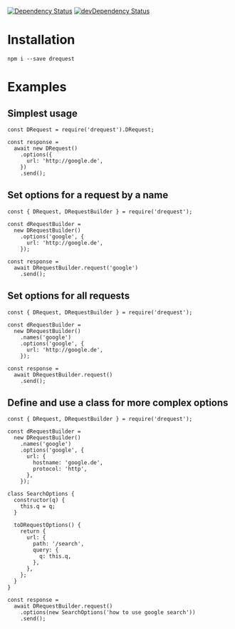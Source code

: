 [![Dependency Status](https://david-dm.org/dnode/drequest/status.svg)](https://david-dm.org/dnode/drequest)
[![devDependency Status](https://david-dm.org/dnode/drequest/dev-status.svg)](https://david-dm.org/dnode/drequest?type=dev)

# Installation

`npm i --save drequest`


# Examples

## Simplest usage

```
const DRequest = require('drequest').DRequest;

const response = 
  await new DRequest()
    .options({
      url: 'http://google.de',
    })
    .send();
```


## Set options for a request by a name

```
const { DRequest, DRequestBuilder } = require('drequest');

const dRequestBuilder =
  new DRequestBuilder()
    .options('google', {
      url: 'http://google.de',
    });

const response = 
  await DRequestBuilder.request('google')
    .send();
```


## Set options for all requests

```
const { DRequest, DRequestBuilder } = require('drequest');

const dRequestBuilder =
  new DRequestBuilder()
    .names('google')
    .options('google', {
      url: 'http://google.de',
    });

const response = 
  await DRequestBuilder.request()
    .send();
```

## Define and use a class for more complex options

```
const { DRequest, DRequestBuilder } = require('drequest');

const dRequestBuilder =
  new DRequestBuilder()
    .names('google')
    .options('google', {
      url: {
        hostname: 'google.de',
        protocol: 'http',
      },
    });
    
class SearchOptions {
  constructor(q) {
    this.q = q;
  }
  
  toDRequestOptions() {
    return {
      url: {
        path: '/search',
        query: {
          q: this.q,  
        },
      },
    };
  }
}

const response = 
  await DRequestBuilder.request()
    .options(new SearchOptions('how to use google search'))
    .send();
```
